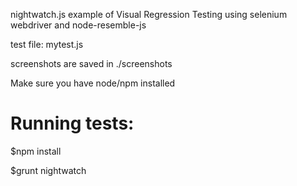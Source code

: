 nightwatch.js example of Visual Regression Testing using selenium webdriver and node-resemble-js
 
test file: mytest.js
 
screenshots are saved in ./screenshots

Make sure you have node/npm installed

Running tests:
==============

$npm install

$grunt nightwatch



